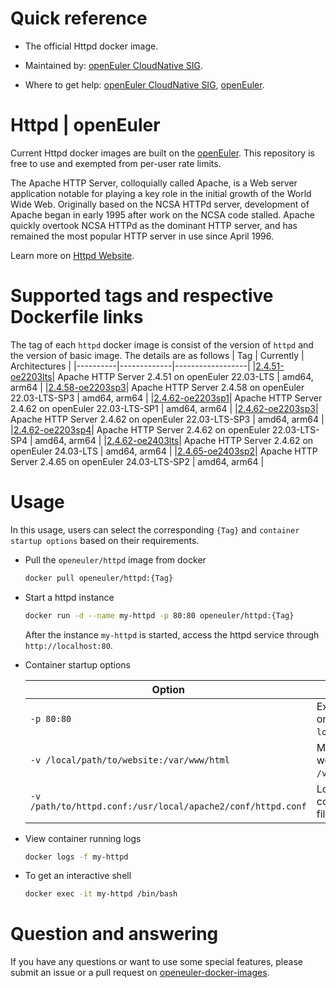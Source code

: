 # Quick reference

- The official Httpd docker image.

- Maintained by: [openEuler CloudNative SIG](https://gitee.com/openeuler/cloudnative).

- Where to get help: [openEuler CloudNative SIG](https://gitee.com/openeuler/cloudnative), [openEuler](https://gitee.com/openeuler/community).

# Httpd | openEuler
Current Httpd docker images are built on the [openEuler](https://repo.openeuler.org/). This repository is free to use and exempted from per-user rate limits.

The Apache HTTP Server, colloquially called Apache, is a Web server application notable for playing a key role in the initial growth of the World Wide Web. Originally based on the NCSA HTTPd server, development of Apache began in early 1995 after work on the NCSA code stalled. Apache quickly overtook NCSA HTTPd as the dominant HTTP server, and has remained the most popular HTTP server in use since April 1996.

Learn more on [Httpd Website](https://httpd.apache.org/)⁠.

# Supported tags and respective Dockerfile links
The tag of each `httpd` docker image is consist of the version of `httpd` and the version of basic image. The details are as follows
|    Tag   |  Currently  |   Architectures  |
|----------|-------------|------------------|
|[2.4.51-oe2203lts](https://gitee.com/openeuler/openeuler-docker-images/blob/master/Others/httpd/2.4.51/22.03-lts/Dockerfile)| Apache HTTP Server 2.4.51 on openEuler 22.03-LTS | amd64, arm64 |
|[2.4.58-oe2203sp3](https://gitee.com/openeuler/openeuler-docker-images/blob/master/Others/httpd/2.4.58/22.03-lts-sp3/Dockerfile)| Apache HTTP Server 2.4.58 on openEuler 22.03-LTS-SP3 | amd64, arm64 |
|[2.4.62-oe2203sp1](https://gitee.com/openeuler/openeuler-docker-images/blob/master/Others/httpd/2.4.62/22.03-lts-sp1/Dockerfile)| Apache HTTP Server 2.4.62 on openEuler 22.03-LTS-SP1 | amd64, arm64 |
|[2.4.62-oe2203sp3](https://gitee.com/openeuler/openeuler-docker-images/blob/master/Others/httpd/2.4.62/22.03-lts-sp3/Dockerfile)| Apache HTTP Server 2.4.62 on openEuler 22.03-LTS-SP3 | amd64, arm64 |
|[2.4.62-oe2203sp4](https://gitee.com/openeuler/openeuler-docker-images/blob/master/Others/httpd/2.4.62/22.03-lts-sp4/Dockerfile)| Apache HTTP Server 2.4.62 on openEuler 22.03-LTS-SP4 | amd64, arm64 |
|[2.4.62-oe2403lts](https://gitee.com/openeuler/openeuler-docker-images/blob/master/Others/httpd/2.4.62/24.03-lts/Dockerfile)| Apache HTTP Server 2.4.62 on openEuler 24.03-LTS | amd64, arm64 |
|[2.4.65-oe2403sp2](https://gitee.com/openeuler/openeuler-docker-images/blob/master/Others/httpd/2.4.65/24.03-lts-sp2/Dockerfile)| Apache HTTP Server 2.4.65 on openEuler 24.03-LTS-SP2 | amd64, arm64 |

# Usage
In this usage, users can select the corresponding `{Tag}` and `container startup options` based on their requirements.

- Pull the `openeuler/httpd` image from docker

	```bash
	docker pull openeuler/httpd:{Tag}
	```

- Start a httpd instance

	```bash
	docker run -d --name my-httpd -p 80:80 openeuler/httpd:{Tag}
	```
	After the instance `my-httpd` is started, access the httpd service through `http://localhost:80`.

- Container startup options

	| Option | Description |
	|--|--|
	| `-p 80:80` | Expose httpd on `localhost:8080`. |
	| `-v /local/path/to/website:/var/www/html` | 	Mount the local website path `/var/www/html`. |
	| `-v /path/to/httpd.conf:/usr/local/apache2/conf/httpd.conf` | Local configuration file `httpd.conf`. |

- View container running logs

	```bash
	docker logs -f my-httpd
	```

- To get an interactive shell

	```bash
	docker exec -it my-httpd /bin/bash
	```
# Question and answering
If you have any questions or want to use some special features, please submit an issue or a pull request on [openeuler-docker-images](https://gitee.com/openeuler/openeuler-docker-images).